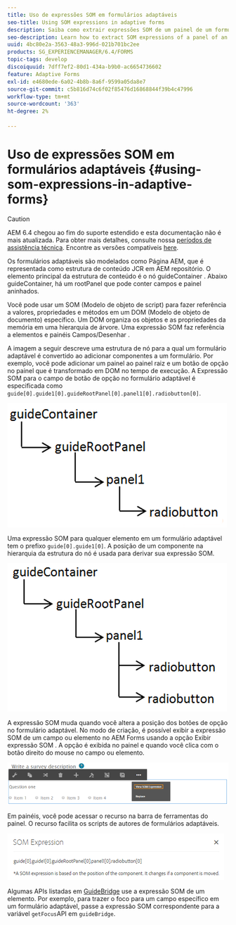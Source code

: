```yaml
---
title: Uso de expressões SOM em formulários adaptáveis
seo-title: Using SOM expressions in adaptive forms
description: Saiba como extrair expressões SOM de um painel de um formulário adaptável.
seo-description: Learn how to extract SOM expressions of a panel of an adaptive form.
uuid: 4bc80e2a-3563-48a3-996d-021b701bc2ee
products: SG_EXPERIENCEMANAGER/6.4/FORMS
topic-tags: develop
discoiquuid: 7dff7ef2-80d1-434a-b9b0-ac6654736602
feature: Adaptive Forms
exl-id: e4680ede-6a02-4b8b-8a6f-9599a05da8e7
source-git-commit: c5b816d74c6f02f85476d16868844f39b4c47996
workflow-type: tm+mt
source-wordcount: '363'
ht-degree: 2%

---
```


# Uso de expressões SOM em formulários adaptáveis {#using-som-expressions-in-adaptive-forms}

>[!CAUTION]
>
>AEM 6.4 chegou ao fim do suporte estendido e esta documentação não é mais atualizada. Para obter mais detalhes, consulte nossa [períodos de assistência técnica](https://helpx.adobe.com/br/support/programs/eol-matrix.html). Encontre as versões compatíveis [here](https://experienceleague.adobe.com/docs/).

Os formulários adaptáveis são modelados como Página AEM, que é representada como estrutura de conteúdo JCR em AEM repositório. O elemento principal da estrutura de conteúdo é o nó guideContainer . Abaixo guideContainer, há um rootPanel que pode conter campos e painel aninhados.

Você pode usar um SOM (Modelo de objeto de script) para fazer referência a valores, propriedades e métodos em um DOM (Modelo de objeto de documento) específico. Um DOM organiza os objetos e as propriedades da memória em uma hierarquia de árvore. Uma expressão SOM faz referência a elementos e painéis Campos/Desenhar .

A imagem a seguir descreve uma estrutura de nó para a qual um formulário adaptável é convertido ao adicionar componentes a um formulário. Por exemplo, você pode adicionar um painel ao painel raiz e um botão de opção no painel que é transformado em DOM no tempo de execução. A Expressão SOM para o campo de botão de opção no formulário adaptável é especificada como `guide[0].guide1[0].guideRootPanel[0].panel1[0].radiobutton[0]`.

![Árvore DOM](assets/hierarchy-1.png)

Uma expressão SOM para qualquer elemento em um formulário adaptável tem o prefixo `guide[0].guide1[0]`. A posição de um componente na hierarquia da estrutura do nó é usada para derivar sua expressão SOM.

![Árvore DOM com dois botões de opção](assets/hierarchy_radio_button.png)

A expressão SOM muda quando você altera a posição dos botões de opção no formulário adaptável. No modo de criação, é possível exibir a expressão SOM de um campo ou elemento no AEM Forms usando a opção Exibir expressão SOM . A opção é exibida no painel e quando você clica com o botão direito do mouse no campo ou elemento.

![Extração de expressões SOM em um formulário adaptável](assets/som-expressions.png)

Em painéis, você pode acessar o recurso na barra de ferramentas do painel. O recurso facilita os scripts de autores de formulários adaptáveis.

![Extraindo expressões SOM usando a barra de ferramentas do painel](assets/som-expression.png)

Algumas APIs listadas em [GuideBridge](https://helpx.adobe.com/aem-forms/6/javascript-api/GuideBridge.md) use a expressão SOM de um elemento. Por exemplo, para trazer o foco para um campo específico em um formulário adaptável, passe a expressão SOM correspondente para a variável `getFocus`API em `guideBridge`.
